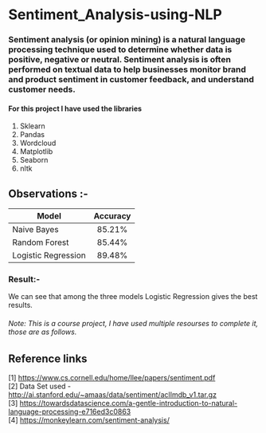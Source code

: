 # Sentiment_Analysis-using-NLP

### Sentiment analysis (or opinion mining) is a natural language processing technique used to determine whether data is positive, negative or neutral. Sentiment analysis is often performed on textual data to help businesses monitor brand and product sentiment in customer feedback, and understand customer needs.

#### For this project I have used the libraries

1. Sklearn
2. Pandas
3. Wordcloud
4. Matplotlib
5. Seaborn
6. nltk

## Observations :-

| Model               | Accuracy |
| ------------------- | :------: |
| Naive Bayes         |  85.21%  |
| Random Forest       |  85.44%  |
| Logistic Regression |  89.48%  |

### Result:-

We can see that among the three models Logistic Regression gives the best results.

###### Note: This is a course project, I have used multiple resourses to complete it, those are as follows.

## Reference links

[1] https://www.cs.cornell.edu/home/llee/papers/sentiment.pdf <br/>
[2] Data Set used - http://ai.stanford.edu/~amaas/data/sentiment/aclImdb_v1.tar.gz <br/>
[3] https://towardsdatascience.com/a-gentle-introduction-to-natural-language-processing-e716ed3c0863 <br/>
[4] https://monkeylearn.com/sentiment-analysis/
